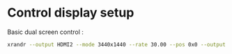 # Control display setup

Basic dual screen control :

```bash
xrandr --output HDMI2 --mode 3440x1440 --rate 30.00 --pos 0x0 --output eDP1 --mode 1920x1080 --rate 60.00 --primary --pos 3440x360
```